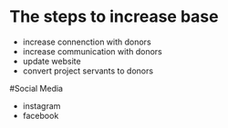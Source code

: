 # The steps to increase base
- increase connenction with donors
- increase communication with donors
- update website
- convert project servants to donors






#Social Media
- instagram
- facebook
